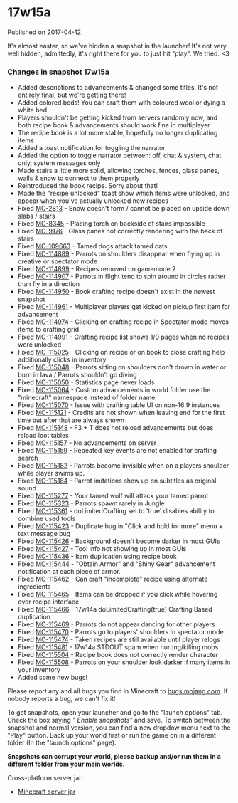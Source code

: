 # 17w15a
Published on 2017-04-12

It's almost easter, so we've hidden a snapshot in the launcher! It's not very
well hidden, admittedly, it's right there for you to just hit "play". We
tried. <3

### Changes in snapshot 17w15a

  * Added descriptions to advancements & changed some titles. It's not entirely final, but we're getting there!
  * Added colored beds! You can craft them with coloured wool or dying a white bed
  * Players shouldn't be getting kicked from servers randomly now, and both recipe book & advancements should work fine in multiplayer
  * The recipe book is a lot more stable, hopefully no longer duplicating items
  * Added a toast notification for toggling the narrator
  * Added the option to toggle narrator between: off, chat & system, chat only, system messages only
  * Made stairs a little more solid, allowing torches, fences, glass panes, walls & snow to connect to them properly
  * Reintroduced the book recipe. Sorry about that!
  * Made the "recipe unlocked" toast show which items were unlocked, and appear when you've actually unlocked new recipes
  * Fixed [MC-2813](https://bugs.mojang.com/browse/MC-2813) \- Snow doesn't form / cannot be placed on upside down slabs / stairs
  * Fixed [MC-8345](https://bugs.mojang.com/browse/MC-8345) \- Placing torch on backside of stairs impossible
  * Fixed [MC-9176](https://bugs.mojang.com/browse/MC-9176) \- Glass panes not correctly rendering with the back of stairs
  * Fixed [MC-109663](https://bugs.mojang.com/browse/MC-109663) \- Tamed dogs attack tamed cats
  * Fixed [MC-114889](https://bugs.mojang.com/browse/MC-114889) \- Parrots on shoulders disappear when flying up in creative or spectator mode
  * Fixed [MC-114899](https://bugs.mojang.com/browse/MC-114899) \- Recipes removed on gamemode 2
  * Fixed [MC-114907](https://bugs.mojang.com/browse/MC-114907) \- Parrots in flight tend to spin around in circles rather than fly in a direction
  * Fixed [MC-114950](https://bugs.mojang.com/browse/MC-114950) \- Book crafting recipe doesn't exist in the newest snapshot
  * Fixed [MC-114961](https://bugs.mojang.com/browse/MC-114961) \- Multiplayer players get kicked on pickup first item for advancement
  * Fixed [MC-114974](https://bugs.mojang.com/browse/MC-114974) \- Clicking on crafting recipe in Spectator mode moves items to crafting grid
  * Fixed [MC-114991](https://bugs.mojang.com/browse/MC-114991) \- Crafting recipe list shows 1/0 pages when no recipes were unlocked
  * Fixed [MC-115025](https://bugs.mojang.com/browse/MC-115025) \- Clicking on recipe or on book to close crafting help additionally clicks in inventory
  * Fixed [MC-115048](https://bugs.mojang.com/browse/MC-115048) \- Parrots sitting on shoulders don't drown in water or burn in lava / Parrots shouldn't go diving
  * Fixed [MC-115050](https://bugs.mojang.com/browse/MC-115050) \- Statistics page never loads
  * Fixed [MC-115064](https://bugs.mojang.com/browse/MC-115064) \- Custom advancements in world folder use the "minecraft" namespace instead of folder name
  * Fixed [MC-115070](https://bugs.mojang.com/browse/MC-115070) \- Issue with crafting table UI on non-16:9 instances
  * Fixed [MC-115121](https://bugs.mojang.com/browse/MC-115121) \- Credits are not shown when leaving end for the first time but after that are always shown
  * Fixed [MC-115148](https://bugs.mojang.com/browse/MC-115148) \- F3 + T does not reload advancements but does reload loot tables
  * Fixed [MC-115157](https://bugs.mojang.com/browse/MC-115157) \- No advancements on server
  * Fixed [MC-115159](https://bugs.mojang.com/browse/MC-115159) \- Repeated key events are not enabled for crafting search
  * Fixed [MC-115182](https://bugs.mojang.com/browse/MC-115182) \- Parrots become invisible when on a players shoulder while player swims up.
  * Fixed [MC-115184](https://bugs.mojang.com/browse/MC-115184) \- Parrot imitations show up on subtitles as original sound
  * Fixed [MC-115277](https://bugs.mojang.com/browse/MC-115277) \- Your tamed wolf will attack your tamed parrot
  * Fixed [MC-115323](https://bugs.mojang.com/browse/MC-115323) \- Parrots spawn rarely in Jungle
  * Fixed [MC-115361](https://bugs.mojang.com/browse/MC-115361) \- doLimitedCrafting set to 'true' disables ability to combine used tools
  * Fixed [MC-115423](https://bugs.mojang.com/browse/MC-115423) \- Duplicate bug in "Click and hold for more" menu + text message bug
  * Fixed [MC-115426](https://bugs.mojang.com/browse/MC-115426) \- Background doesn't become darker in most GUIs
  * Fixed [MC-115427](https://bugs.mojang.com/browse/MC-115427) \- Tool info not showing up in most GUIs
  * Fixed [MC-115436](https://bugs.mojang.com/browse/MC-115436) \- Item duplication using recipe book
  * Fixed [MC-115444](https://bugs.mojang.com/browse/MC-115444) \- "Obtain Armor" and "Shiny Gear" advancement notification at each piece of armor.
  * Fixed [MC-115462](https://bugs.mojang.com/browse/MC-115462) \- Can craft "incomplete" recipe using alternate ingredients
  * Fixed [MC-115465](https://bugs.mojang.com/browse/MC-115465) \- Items can be dropped if you click while hovering over recipe interface
  * Fixed [MC-115466](https://bugs.mojang.com/browse/MC-115466) \- 17w14a doLimitedCrafting(true) Crafting Based duplication
  * Fixed [MC-115469](https://bugs.mojang.com/browse/MC-115469) \- Parrots do not appear dancing for other players
  * Fixed [MC-115470](https://bugs.mojang.com/browse/MC-115470) \- Parrots go to players' shoulders in spectator mode
  * Fixed [MC-115474](https://bugs.mojang.com/browse/MC-115474) \- Taken recipes are still available until player relogs
  * Fixed [MC-115481](https://bugs.mojang.com/browse/MC-115481) \- 17w14a STDOUT spam when hurting/killing mobs
  * Fixed [MC-115504](https://bugs.mojang.com/browse/MC-115504) \- Recipe book does not correctly render character
  * Fixed [MC-115508](https://bugs.mojang.com/browse/MC-115508) \- Parrots on your shoulder look darker if many items in your inventory
  * Added some new bugs!

Please report any and all bugs you find in Minecraft to
[bugs.mojang.com](https://bugs.mojang.com). If nobody reports a bug, we can't
fix it!

To get snapshots, open your launcher and go to the "launch options" tab. Check
the box saying _" Enable snapshots"_ and save. To switch between the snapshot
and normal version, you can find a new dropdow menu next to the "Play" button.
Back up your world first or run the game on in a different folder (In the
"launch options" page).

 **Snapshots can corrupt your world, please backup and/or run them in a
different folder from your main worlds.**

Cross-platform server jar:

  * [Minecraft server jar](https://launcher.mojang.com/mc/game/17w15a/server/cc26caa34e1a53326ec374d229db07a0e2a7de17/server.jar)


